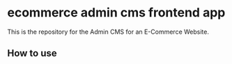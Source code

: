 # ecommerce admin cms frontend app

This is the repository for the Admin CMS for an E-Commerce Website.

## How to use
